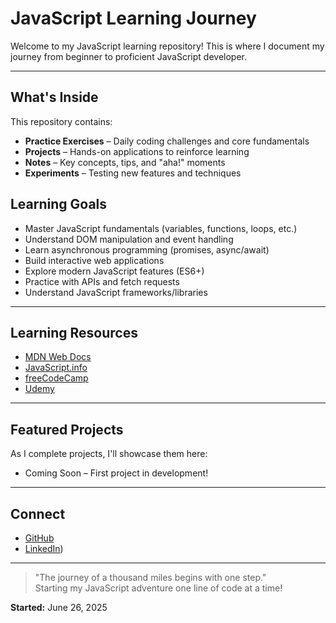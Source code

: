 # JavaScript Learning Journey

Welcome to my JavaScript learning repository! This is where I document my journey from beginner to proficient JavaScript developer.

---

## What's Inside

This repository contains:

- **Practice Exercises** – Daily coding challenges and core fundamentals  
- **Projects** – Hands-on applications to reinforce learning  
- **Notes** – Key concepts, tips, and "aha!" moments  
- **Experiments** – Testing new features and techniques  

## Learning Goals

- Master JavaScript fundamentals (variables, functions, loops, etc.)  
- Understand DOM manipulation and event handling  
- Learn asynchronous programming (promises, async/await)  
- Build interactive web applications  
- Explore modern JavaScript features (ES6+)  
- Practice with APIs and fetch requests  
- Understand JavaScript frameworks/libraries  

---

## Learning Resources

- [MDN Web Docs](https://developer.mozilla.org/en-US/docs/Web/JavaScript)  
- [JavaScript.info](https://javascript.info/)  
- [freeCodeCamp](https://www.freecodecamp.org/)  
- [Udemy](https://www.udemy.com/course/the-complete-web-development-bootcamp/) 

---

## Featured Projects

As I complete projects, I'll showcase them here:

- Coming Soon – First project in development!

---

## Connect

- [GitHub](https://github.com/amxnsxngh)
- [LinkedIn](https://www.linkedin.com/in/aman-singh-6ba9a1229/)) 

---

> "The journey of a thousand miles begins with one step."  
> Starting my JavaScript adventure one line of code at a time!

**Started:** June 26, 2025  
